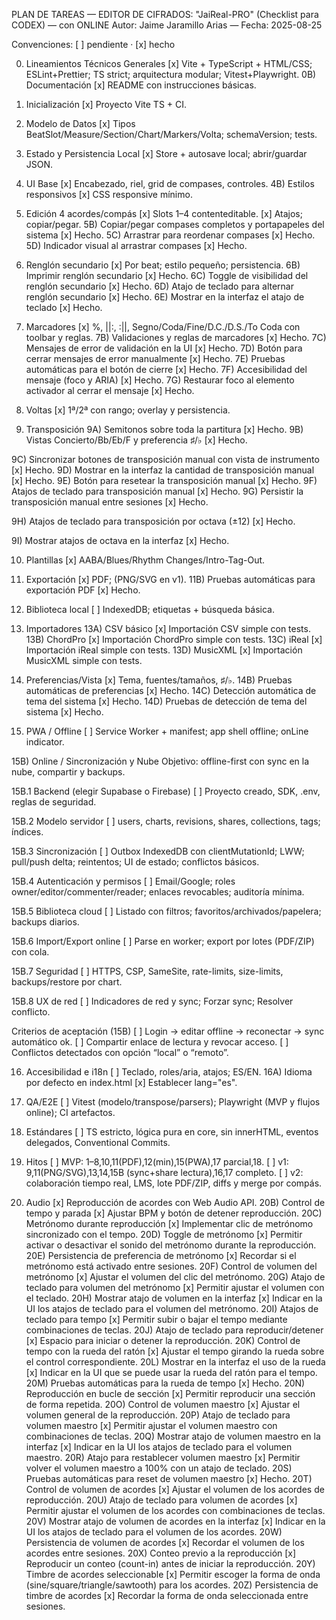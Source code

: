 PLAN DE TAREAS — EDITOR DE CIFRADOS: "JaiReal-PRO" (Checklist para CODEX) — con ONLINE
Autor: Jaime Jaramillo Arias — Fecha: 2025-08-25

Convenciones: [ ] pendiente · [x] hecho

0. Lineamientos Técnicos Generales
   [x] Vite + TypeScript + HTML/CSS; ESLint+Prettier; TS strict; arquitectura modular; Vitest+Playwright.
   0B) Documentación
   [x] README con instrucciones básicas.

1. Inicialización
   [x] Proyecto Vite TS + CI.

2. Modelo de Datos
   [x] Tipos BeatSlot/Measure/Section/Chart/Markers/Volta; schemaVersion; tests.

3. Estado y Persistencia Local
   [x] Store + autosave local; abrir/guardar JSON.

4. UI Base
   [x] Encabezado, riel, grid de compases, controles.
   4B) Estilos responsivos
   [x] CSS responsive mínimo.

5. Edición 4 acordes/compás
   [x] Slots 1–4 contenteditable.
   [x] Atajos; copiar/pegar.
   5B) Copiar/pegar compases completos y portapapeles del sistema
   [x] Hecho.
   5C) Arrastrar para reordenar compases
   [x] Hecho.
   5D) Indicador visual al arrastrar compases
   [x] Hecho.

6. Renglón secundario
   [x] Por beat; estilo pequeño; persistencia.
   6B) Imprimir renglón secundario
   [x] Hecho.
   6C) Toggle de visibilidad del renglón secundario
   [x] Hecho.
   6D) Atajo de teclado para alternar renglón secundario
   [x] Hecho.
   6E) Mostrar en la interfaz el atajo de teclado
   [x] Hecho.

7. Marcadores
   [x] %, ||:, :||, Segno/Coda/Fine/D.C./D.S./To Coda con toolbar y reglas.
   7B) Validaciones y reglas de marcadores
   [x] Hecho.
   7C) Mensajes de error de validación en la UI
   [x] Hecho.
   7D) Botón para cerrar mensajes de error manualmente
   [x] Hecho.
   7E) Pruebas automáticas para el botón de cierre
   [x] Hecho.
   7F) Accesibilidad del mensaje (foco y ARIA)
   [x] Hecho.
   7G) Restaurar foco al elemento activador al cerrar el mensaje
   [x] Hecho.

8. Voltas
   [x] 1ª/2ª con rango; overlay y persistencia.

9. Transposición
   9A) Semitonos sobre toda la partitura
   [x] Hecho.
   9B) Vistas Concierto/Bb/Eb/F y preferencia ♯/♭
   [x] Hecho.

9C) Sincronizar botones de transposición manual con vista de instrumento
[x] Hecho.
9D) Mostrar en la interfaz la cantidad de transposición manual
[x] Hecho.
9E) Botón para resetear la transposición manual
[x] Hecho.
9F) Atajos de teclado para transposición manual
[x] Hecho.
9G) Persistir la transposición manual entre sesiones
[x] Hecho.

9H) Atajos de teclado para transposición por octava (±12)
[x] Hecho.

9I) Mostrar atajos de octava en la interfaz
[x] Hecho.

10. Plantillas
    [x] AABA/Blues/Rhythm Changes/Intro-Tag-Out.

11. Exportación
    [x] PDF; (PNG/SVG en v1).
    11B) Pruebas automáticas para exportación PDF
    [x] Hecho.

12. Biblioteca local
    [ ] IndexedDB; etiquetas + búsqueda básica.

13. Importadores
    13A) CSV básico
    [x] Importación CSV simple con tests.
    13B) ChordPro
    [x] Importación ChordPro simple con tests.
    13C) iReal
    [x] Importación iReal simple con tests.
    13D) MusicXML
    [x] Importación MusicXML simple con tests.

14. Preferencias/Vista
    [x] Tema, fuentes/tamaños, ♯/♭.
    14B) Pruebas automáticas de preferencias
    [x] Hecho.
    14C) Detección automática de tema del sistema
    [x] Hecho.
    14D) Pruebas de detección de tema del sistema
    [x] Hecho.

15. PWA / Offline
    [ ] Service Worker + manifest; app shell offline; onLine indicator.

15B) Online / Sincronización y Nube
Objetivo: offline-first con sync en la nube, compartir y backups.

15B.1 Backend (elegir Supabase o Firebase)
[ ] Proyecto creado, SDK, .env, reglas de seguridad.

15B.2 Modelo servidor
[ ] users, charts, revisions, shares, collections, tags; índices.

15B.3 Sincronización
[ ] Outbox IndexedDB con clientMutationId; LWW; pull/push delta; reintentos; UI de estado; conflictos básicos.

15B.4 Autenticación y permisos
[ ] Email/Google; roles owner/editor/commenter/reader; enlaces revocables; auditoría mínima.

15B.5 Biblioteca cloud
[ ] Listado con filtros; favoritos/archivados/papelera; backups diarios.

15B.6 Import/Export online
[ ] Parse en worker; export por lotes (PDF/ZIP) con cola.

15B.7 Seguridad
[ ] HTTPS, CSP, SameSite, rate-limits, size-limits, backups/restore por chart.

15B.8 UX de red
[ ] Indicadores de red y sync; Forzar sync; Resolver conflicto.

Criterios de aceptación (15B)
[ ] Login → editar offline → reconectar → sync automático ok.
[ ] Compartir enlace de lectura y revocar acceso.
[ ] Conflictos detectados con opción “local” o “remoto”.

16. Accesibilidad e i18n
    [ ] Teclado, roles/aria, atajos; ES/EN.
    16A) Idioma por defecto en index.html
    [x] Establecer lang="es".

17. QA/E2E
    [ ] Vitest (modelo/transpose/parsers); Playwright (MVP y flujos online); CI artefactos.

18. Estándares
    [ ] TS estricto, lógica pura en core, sin innerHTML, eventos delegados, Conventional Commits.

19. Hitos
    [ ] MVP: 1–8,10,11(PDF),12(min),15(PWA),17 parcial,18.
    [ ] v1: 9,11(PNG/SVG),13,14,15B (sync+share lectura),16,17 completo.
    [ ] v2: colaboración tiempo real, LMS, lote PDF/ZIP, diffs y merge por compás.

20. Audio
    [x] Reproducción de acordes con Web Audio API.
    20B) Control de tempo y parada
    [x] Ajustar BPM y botón de detener reproducción.
    20C) Metrónomo durante reproducción
    [x] Implementar clic de metrónomo sincronizado con el tempo.
    20D) Toggle de metrónomo
    [x] Permitir activar o desactivar el sonido del metrónomo durante la reproducción.
    20E) Persistencia de preferencia de metrónomo
    [x] Recordar si el metrónomo está activado entre sesiones.
    20F) Control de volumen del metrónomo
    [x] Ajustar el volumen del clic del metrónomo.
    20G) Atajo de teclado para volumen del metrónomo
    [x] Permitir ajustar el volumen con el teclado.
    20H) Mostrar atajo de volumen en la interfaz
    [x] Indicar en la UI los atajos de teclado para el volumen del metrónomo.
    20I) Atajos de teclado para tempo
    [x] Permitir subir o bajar el tempo mediante combinaciones de teclas.
    20J) Atajo de teclado para reproducir/detener
    [x] Espacio para iniciar o detener la reproducción.
    20K) Control de tempo con la rueda del ratón
    [x] Ajustar el tempo girando la rueda sobre el control correspondiente.
    20L) Mostrar en la interfaz el uso de la rueda
    [x] Indicar en la UI que se puede usar la rueda del ratón para el tempo.
    20M) Pruebas automáticas para la rueda de tempo
    [x] Hecho.
    20N) Reproducción en bucle de sección
    [x] Permitir reproducir una sección de forma repetida.
    20O) Control de volumen maestro
    [x] Ajustar el volumen general de la reproducción.
    20P) Atajo de teclado para volumen maestro
    [x] Permitir ajustar el volumen maestro con combinaciones de teclas.
    20Q) Mostrar atajo de volumen maestro en la interfaz
    [x] Indicar en la UI los atajos de teclado para el volumen maestro.
    20R) Atajo para restablecer volumen maestro
    [x] Permitir volver el volumen maestro a 100% con un atajo de teclado.
    20S) Pruebas automáticas para reset de volumen maestro
    [x] Hecho.
    20T) Control de volumen de acordes
    [x] Ajustar el volumen de los acordes de reproducción.
    20U) Atajo de teclado para volumen de acordes
    [x] Permitir ajustar el volumen de los acordes con combinaciones de teclas.
    20V) Mostrar atajo de volumen de acordes en la interfaz
    [x] Indicar en la UI los atajos de teclado para el volumen de los acordes.
    20W) Persistencia de volumen de acordes
    [x] Recordar el volumen de los acordes entre sesiones.
    20X) Conteo previo a la reproducción
    [x] Reproducir un conteo (count-in) antes de iniciar la reproducción.
    20Y) Timbre de acordes seleccionable
    [x] Permitir escoger la forma de onda (sine/square/triangle/sawtooth) para los acordes.
    20Z) Persistencia de timbre de acordes
    [x] Recordar la forma de onda seleccionada entre sesiones.
